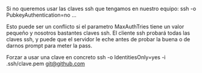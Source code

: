 Si no queremos usar las claves ssh que tengamos en nuestro equipo:
 ssh -o PubkeyAuthentication=no ...


Esto puede ser un conflicto si el parametro MaxAuthTries tiene un valor pequeño y nosotros bastantes claves ssh.
El cliente ssh probará todas las claves ssh, y puede que el servidor le eche antes de probar la buena o de darnos prompt para meter la pass.


Forzar a usar una clave en concreto
ssh -o IdentitiesOnly=yes -i .ssh/clave.pem git@github.com

